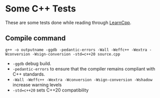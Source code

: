 # Some C++ Tests

These are some tests done while reading through [LearnCpp](https://www.learncpp.com).

## Compile command

`g++ -o outputname -ggdb -pedantic-errors -Wall -Weffc++ -Wextra -Wconversion -Wsign-conversion -std=c++20 source.cpp`

* `-ggdb` debug build.
* `-pedantic-errors` to ensure that the compiler remains compliant with C++ standards.
* `-Wall -Weffc++ -Wextra -Wconversion -Wsign-conversion -Wshadow` increase warning levels
* `-std=c++20` sets C++20 compatibility
